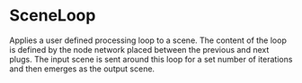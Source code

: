 # SceneLoop

Applies a user defined processing loop to a scene. The content
of the loop is defined by the node network placed between the
previous and next plugs. The input scene is sent around this
loop for a set number of iterations and then emerges as the
output scene.

